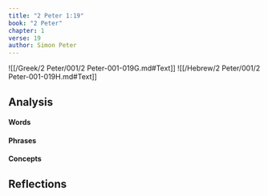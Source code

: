 ```yaml
---
title: "2 Peter 1:19"
book: "2 Peter"
chapter: 1
verse: 19
author: Simon Peter
---
```

![[/Greek/2 Peter/001/2 Peter-001-019G.md#Text]]
![[/Hebrew/2 Peter/001/2 Peter-001-019H.md#Text]]

## Analysis

#### Words

#### Phrases

#### Concepts

## Reflections

